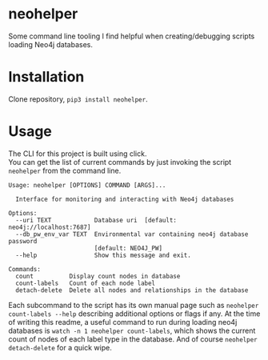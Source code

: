 # neohelper
Some command line tooling I find helpful when creating/debugging scripts loading Neo4j databases.

# Installation

Clone repository, `pip3 install neohelper`.

# Usage

The CLI for this project is built using click.  
You can get the list of current commands by just invoking the script `neohelper` from the command line.

```
Usage: neohelper [OPTIONS] COMMAND [ARGS]...

  Interface for monitoring and interacting with Neo4j databases

Options:
  --uri TEXT            Database uri  [default: neo4j://localhost:7687]
  --db_pw_env_var TEXT  Environmental var containing neo4j database password
                        [default: NEO4J_PW]
  --help                Show this message and exit.

Commands:
  count          Display count nodes in database
  count-labels   Count of each node label
  detach-delete  Delete all nodes and relationships in the database
```

Each subcommand to the script has its own manual page such as `neohelper count-labels --help` describing additional options or flags if any.  At the time of writing this readme, a useful command to run during loading neo4j databases is `watch -n 1 neohelper count-labels`, which shows the current count of nodes of each label type in the database.  And of course `neohelper detach-delete` for a quick wipe.
